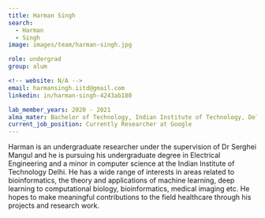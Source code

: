 ```yaml
---
title: Harman Singh
search:
  - Harman
  - Singh
image: images/team/harman-singh.jpg

role: undergrad
group: alum

<!-- website: N/A -->
email: harmansingh.iitd@gmail.com 
linkedin: in/harman-singh-4243ab180 

lab_member_years: 2020 - 2021
alma_mater: Bachelor of Technology, Indian Institute of Technology, Delhi
current_job_position: Currently Researcher at Google
---
```


Harman is an undergraduate researcher under the supervision of Dr Serghei Mangul and he is pursuing his undergraduate degree in Electrical Engineering and a minor in computer science at the Indian Institute of Technology Delhi. He has a wide range of interests in areas related to bioinformatics, the theory and applications of machine learning, deep learning to computational biology, bioinformatics, medical imaging etc. He hopes to make meaningful contributions to the field healthcare through his projects and research work.
